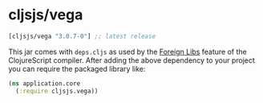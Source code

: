 # cljsjs/vega

[](dependency)
```clojure
[cljsjs/vega "3.0.7-0"] ;; latest release
```
[](/dependency)

This jar comes with `deps.cljs` as used by the [Foreign Libs][flibs] feature
of the ClojureScript compiler. After adding the above dependency to your project
you can require the packaged library like:

```clojure
(ns application.core
  (:require cljsjs.vega))
```

[flibs]: https://clojurescript.org/reference/packaging-foreign-deps
